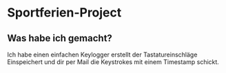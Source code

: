# Sportferien-Project

## Was habe ich gemacht?
Ich habe einen einfachen Keylogger erstellt der Tastatureinschläge Einspeichert und 
dir per Mail die Keystrokes mit einem Timestamp schickt.
